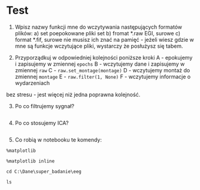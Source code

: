 Test
====

1. Wpisz nazwy funkcji mne do wczytywania następujących formatów plików:
  a) set poepokowane pliki set
  b) fromat *.raw EGI, surowe
  c) format *.fif, surowe
nie musisz ich znać na pamięć - jeżeli wiesz gdzie w mne są funkcje wczytujące pliki, wystarczy że posłużysz się tabem.


2. Przyporządkuj w odpowiedniej kolejności poniższe kroki
A - epokujemy i zapisujemy w zmiennej `epochs`
B - wczytujemy dane i zapisujemy w zmiennej `raw`
C - `raw.set_montage(montage)`
D - wczytujemy montaż do zmiennej `montage`
E - `raw.filter(1, None)`
F - wczytujemy informacje o wydarzeniach

bez stresu - jest więcej niż jedna poprawna kolejność.


3. Po co filtrujemy sygnał?
```

```


4. Po co stosujemy ICA?
```

```


5. Co robią w notebooku te komendy:
```
%matplotlib
```

```
%matplotlib inline
```

```
cd C:\Dane\super_badanie\eeg
```

```
ls
```
